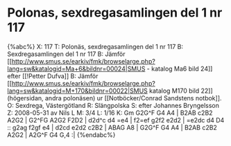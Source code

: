 # Polonas, sexdregasamlingen del 1 nr 117

{%abc%}
X: 117
T: Polonäs, sexdregasamlingen del 1 nr 117
B: Sexdregasamlingen del 1 nr 117
B: Jämför [[http://www.smus.se/earkiv/fmk/browselarge.php?lang=sw&katalogid=Ma+6&bildnr=00024|SMUS - katalog Ma6 bild 24]] efter [[!Petter Dufva]]
B: Jämför [[http://www.smus.se/earkiv/fmk/browselarge.php?lang=sw&katalogid=M+170&bildnr=00022|SMUS katalog M170 bild 22]] (högersidan, andra polonäsen) ur [[Notböcker/Conrad Sandstens notbok]].
O: Sexdrega, Västergötland
R: Slängpolska
S: efter Johannes Bryngelsson
Z: 2008-05-31 av Nils L
M: 3/4
L: 1/16
K: Gm
G2G^F G4 A4 | B2AB c2B2 A2G2 | G2^FG A2G2 F2D2 |
d2d^c d4 =e4 | f2=ef g2f2 e2d2 | =e2dc d4 D4 ::
g2ag f2gf e4 | d2cd e2d2 c2B2 | ABAG A8 | 
G2G^F G4 A4 | B2AB c2B2 A2G2 | A2G^F G4 G,4 :|
{%endabc%}

